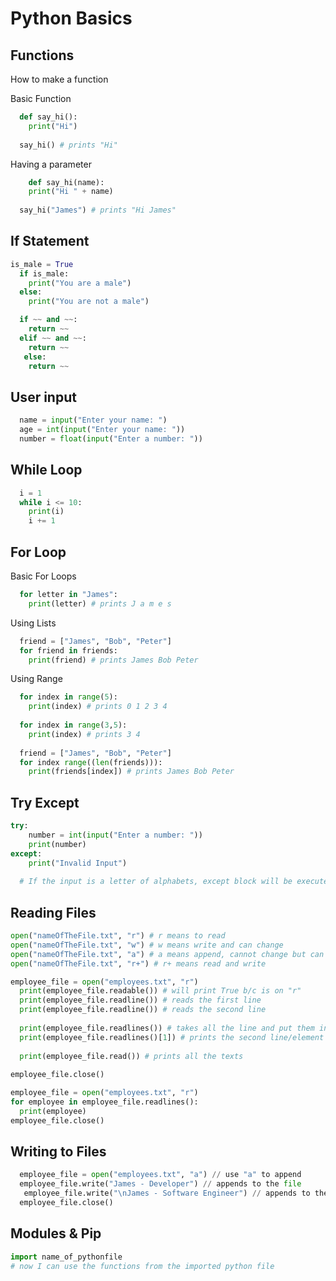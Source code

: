 # Python Basics

## Functions
How to make a function

Basic Function
```python
  def say_hi():
    print("Hi")
  
  say_hi() # prints "Hi"
```

Having a parameter
```python
    def say_hi(name):
    print("Hi " + name)
  
  say_hi("James") # prints "Hi James"
```

## If Statement

```python
is_male = True
  if is_male:
    print("You are a male")
  else:
    print("You are not a male")
```
```python
  if ~~ and ~~:
    return ~~
  elif ~~ and ~~:
    return ~~
   else:
    return ~~
```

## User input
```python
  name = input("Enter your name: ")
  age = int(input("Enter your name: "))
  number = float(input("Enter a number: "))
```

## While Loop
```python
  i = 1
  while i <= 10:
    print(i)
    i += 1
```

## For Loop
Basic For Loops
```python
  for letter in "James":
    print(letter) # prints J a m e s
```

Using Lists
```python
  friend = ["James", "Bob", "Peter"]
  for friend in friends:
    print(friend) # prints James Bob Peter
```
Using Range
```python
  for index in range(5):
    print(index) # prints 0 1 2 3 4
    
  for index in range(3,5):
    print(index) # prints 3 4
    
  friend = ["James", "Bob", "Peter"]
  for index range((len(friends))):
    print(friends[index]) # prints James Bob Peter
```

## Try Except
```python
try:
    number = int(input("Enter a number: "))
    print(number)
except:
    print("Invalid Input")
    
  # If the input is a letter of alphabets, except block will be executed because it needs to be a integer number
```

## Reading Files
```python
open("nameOfTheFile.txt", "r") # r means to read
open("nameOfTheFile.txt", "w") # w means write and can change
open("nameOfTheFile.txt", "a") # a means append, cannot change but can add
open("nameOfTheFile.txt", "r+") # r+ means read and write
```
```python
employee_file = open("employees.txt", "r")
  print(employee_file.readable()) # will print True b/c is on "r"
  print(employee_file.readline()) # reads the first line
  print(employee_file.readline()) # reads the second line
  
  print(employee_file.readlines()) # takes all the line and put them in an array
  print(employee_file.readlines()[1]) # prints the second line/element
  
  print(employee_file.read()) # prints all the texts
  
employee_file.close()
```
```python
employee_file = open("employees.txt", "r")
for employee in employee_file.readlines():
  print(employee)
employee_file.close()
```
## Writing to Files
```python
  employee_file = open("employees.txt", "a") // use "a" to append
  employee_file.write("James - Developer") // appends to the file
   employee_file.write("\nJames - Software Engineer") // appends to the file with a new line
  employee_file.close()
```

## Modules & Pip
```python
import name_of_pythonfile
# now I can use the functions from the imported python file
```
